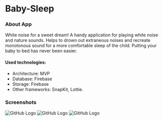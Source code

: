 # Baby-Sleep

### About App
White noise for a sweet dream!
A handy application for playing white noise and nature sounds. Helps to drown out extraneous noises and recreate monotonous sound for a more comfortable sleep of the child. Putting your baby to bed has never been easier.

#### Used technologies:
* Architecture: MVP
* Database: Firebase
* Storage: Firebase
* Other frameworks: SnapKit, Lottie.
### Screenshots
![GitHub Logo](https://sun9-54.userapi.com/impf/l9xIAyk-OXiGmLYCUIllSZ3p7CamMgHuvE8jKA/kEK_UwJwLVU.jpg?size=828x1792&quality=96&sign=65d1f2621a6eb39953b9df722c741cd6&type=album) ![GitHub Logo](https://sun9-29.userapi.com/R_BLGa0VRdTEe3BOR4QdaH8EYC2NkXXbXshmRA/YASKuy77I68.jpg) ![GitHub Logo](https://sun9-41.userapi.com/nSHEJbJmlFCkt2U0YQo4ybzm0BF3yc_-HtpWTQ/8AuvcTiO_Lw.jpg)  
